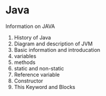 # Java

Information on JAVA 



1. History of Java
2. Diagram and description of JVM
3. Basic information and introducation 
4. variables
5. methods
6. static and non-static
7. Reference variable
8. Constructor
9. This Keyword and Blocks
